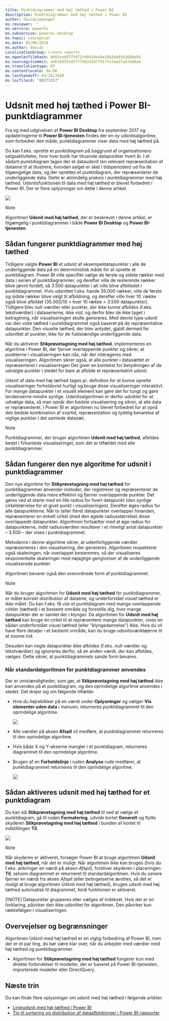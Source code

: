 ```yaml
---
title: Punktdiagrammer med høj tæthed i Power BI
description: Punktdiagrammer med høj tæthed i Power BI
author: davidiseminger
ms.reviewer: ''
ms.service: powerbi
ms.subservice: powerbi-desktop
ms.topic: conceptual
ms.date: 05/08/2019
ms.author: davidi
LocalizationGroup: Create reports
ms.openlocfilehash: b603ced5775d72c09419ea5e18b2eb03b2680e95
ms.sourcegitcommit: ad638d553d5f7f5831587791ffa7aa37a47dd6ae
ms.translationtype: HT
ms.contentlocale: da-DK
ms.lasthandoff: 03/26/2020
ms.locfileid: "80273357"
---
```

# <a name="high-density-sampling-in-power-bi-scatter-charts"></a>Udsnit med høj tæthed i Power BI-punktdiagrammer
Fra og med udgivelsen af **Power BI Desktop** fra september 2017 og opdateringerne til **Power BI-tjenesten** findes der en ny udsnitsalgoritme, som forbedrer den måde, punktdiagrammer viser data med høj tæthed på.

Du kan f.eks. oprette et punktdiagram på baggrund af organisationens salgsaktiviteter, hvor hver butik har titusinde datapunkter hvert år. I et sådant punktdiagram tages der et dataudsnit (en relevant repræsentation af dataene til at illustrere, hvordan salget er sket i tidsperioden) ud fra de tilgængelige data, og der oprettes et punktdiagram, der repræsenterer de underliggende data. Dette er almindelig praksis i punktdiagrammer med høj tæthed. Udsnitsfunktionen til data med høj tæthed er blevet forbedret i Power BI. Der er flere oplysninger om dette i denne artikel.

![](media/desktop-high-density-scatter-charts/high-density-scatter-charts_01.png)

> [!NOTE]
> Algoritmen **Udsnit med høj tæthed**, der er beskrevet i denne artikel, er tilgængelig i punktdiagrammer i både **Power BI Desktop** og **Power BI-tjenesten**.
> 
> 

## <a name="how-high-density-scatter-charts-work"></a>Sådan fungerer punktdiagrammer med høj tæthed
Tidligere valgte **Power BI** et udsnit af eksempeldatapunkter i alle de underliggende data på en deterministisk måde for at oprette et punktdiagram. Power BI ville specifikt vælge de første og sidste rækker med data i serien af punktdiagrammer, og derefter ville de resterende rækker blive jævnt fordelt, så 3.500 datapunkter i alt ville blive afbilledet i punktdiagrammet. Hvis udsnittet f.eks. havde 35.000 rækker, ville de første og sidste rækker blive valgt til afbildning, og derefter ville hver 10. række også blive afbildet (35.000/10 = hver 10 række = 3.500 datapunkter). Tidligere blev null-værdier eller punkter, der ikke kunne afbildes (f.eks. tekstværdier) i dataserierne, ikke vist, og derfor blev de ikke taget i betragtning, når visualiseringen skulle genereres. Med denne type udsnit var den viste tæthed i punktdiagrammet også baseret på de repræsentative datapunkter. Den visuelle tæthed, der blev antydet, gjaldt dermed for udsnittet af punkter, ikke for de fuldstændige underliggende data.

Når du aktiverer **Stikprøvetagning med høj tæthed**, implementeres en algoritme i Power BI, der fjerner overlappende punkter og sikrer, at punkterne i visualiseringen kan nås, når der interageres med visualiseringen. Algoritmen sikrer også, at alle punkter i datasættet er repræsenteret i visualiseringen Det giver en kontekst for betydningen af de udvalgte punkter i stedet for bare at afbilde et repræsentativt udsnit.

Udsnit af data med høj tæthed tages pr. definition for at kunne oprette visualiseringer forholdsvist hurtigt og bruge disse visualiseringer interaktivt. For mange datapunkter i et visuelt element kan gøre det for tungt og gøre tendenserne mindre synlige. Udsnitsalgoritmen er derfor udviklet for at udvælge data, så man opnår den bedste visualisering og sikrer, at alle data er repræsenteret. I Power BI er algoritmen nu blevet forbedret for at opnå den bedste kombination af svartid, repræsentation og tydelig bevarelse af vigtige punkter i det samlede datasæt.

> [!NOTE]
> Punktdiagrammer, der bruger algoritmen **Udsnit med høj tæthed**, afbildes bedst i firkantede visualiseringer, som det er tilfældet med alle punktdiagrammer.
> 
> 

## <a name="how-the-new-scatter-chart-sampling-algorithm-works"></a>Sådan fungerer den nye algoritme for udsnit i punktdiagrammer
Den nye algoritme for **Stikprøvetagning med høj tæthed** for punktdiagrammer anvender metoder, der registrerer og repræsenterer de underliggende data mere effektivt og fjerner overlappende punkter. Det gøres ved at starte med en lille radius for hvert datapunkt (den synlige cirkelstørrelse for et givet punkt i visualiseringen). Derefter øges radius for alle datapunkterne. Når to (eller flere) datapunkter overlapper hinanden, repræsenterer en enkelt cirkel (med den øgede radiusstørrelse) disse overlappede datapunkter. Algoritmen fortsætter med at øge radius for datapunkterne, indtil radiusværdien resulterer i et rimeligt antal datapunkter – 3.500 – der vises i punktdiagrammet.

Metoderne i denne algoritme sikrer, at udenforliggende værdier repræsenteres i den visualisering, der genereres. Algoritmen respekterer også skaleringen, når overlappet bestemmes, så der visualiseres eksponentielle skaleringer med nøjagtige gengivelser af de underliggende visualiserede punkter.

Algoritmen bevarer også den overordnede form af punktdiagrammet.

> [!NOTE]
> Når du bruger algoritmen for **Udsnit med høj tæthed** for punktdiagrammer, er målet *korrekt distribution* af dataene, og underforstået visuel tæthed er *ikke* målet. Du kan f.eks. få vist et punktdiagram med mange overlappende cirkler (tæthed) i et bestemt område og forestille dig, hvor mange datapunkter der er samlet der i klynger. Da algoritmen for **Udsnit med høj tæthed** kan bruge én cirkel til at repræsentere mange datapunkter, vises en sådan underforstået visuel tæthed (eller "klyngedannelse") ikke. Hvis du vil have flere detaljer i et bestemt område, kan du bruge udsnitsværktøjerne til at zoome ind.
> 
> 

Desuden kan nogle datapunkter ikke afbildes (f.eks. null-værdier og tekstværdier) og ignoreres derfor, så en anden værdi, der kan afbildes, vælges. Dette sikrer, at punktdiagrammets sande form bevares.

### <a name="when-the-standard-algorithm-for-scatter-charts-is-used"></a>Når standardalgoritmen for punktdiagrammer anvendes
Der er omstændigheder, som gør, at **Stikprøvetagning med høj tæthed** ikke kan anvendes på et punktdiagram, og den oprindelige algoritme anvendes i stedet. Det drejer sig om følgende tilfælde:

* Hvis du højreklikker på en værdi under **Oplysninger** og vælger **Vis elementer uden data** i menuen, returneres punktdiagrammet til den oprindelige algoritme.
  
  ![](media/desktop-high-density-scatter-charts/high-density-scatter-charts_02.png)
* Alle værdier på aksen **Afspil** vil medføre, at punktdiagrammet returneres til den oprindelige algoritme.
* Hvis både X og Y-akserne mangler i et punktdiagram, returneres diagrammet til den oprindelige algoritme.
* Brugen af en **Forholdslinje** i ruden **Analyse** rude medfører, at punktdiagrammet returneres til den oprindelige algoritme.
  
  ![](media/desktop-high-density-scatter-charts/high-density-scatter-charts_03.png)

## <a name="how-to-turn-on-high-density-sampling-for-a-scatter-chart"></a>Sådan aktiveres udsnit med høj tæthed for et punktdiagram
Du kan slå **Stikprøvetagning med høj tæthed** til ved at vælge et punktdiagram, gå til ruden **Formatering**, udvide kortet **Generelt** og flytte skyderen **Stikprøvetagning med høj tæthed** i bunden af kortet til indstillingen **Til**.

![](media/desktop-high-density-scatter-charts/high-density-scatter-charts_04.png)

> [!NOTE]
> Når skyderen er aktiveret, forsøger Power BI at bruge algoritmen **Udsnit med høj tæthed**, når det er muligt. Når algoritmen ikke kan bruges (hvis du f.eks. anbringer en værdi på aksen *Afspil*), forbliver skyderen i placeringen **Til**, selvom diagrammet er returneret til standardalgoritmen. Hvis du senere fjerner en værdi fra aksen *Afspil* (eller betingelserne ændres, så det er muligt at bruge algoritmen Udsnit med høj tæthed), bruges udsnit med høj tæthed automatisk til diagrammet, fordi funktionen er aktiveret.
> 
> [!NOTE]
> Datapunkter grupperes eller vælges af indekset. Hvis der er en forklaring, påvirker den ikke udsnittet for algoritmen. Den påvirker kun rækkefølgen i visualiseringen.
> 
> 

## <a name="considerations-and-limitations"></a>Overvejelser og begrænsninger
Algoritmen Udsnit med høj tæthed er en vigtig forbedring af Power BI, men der er et par ting, du bør være klar over, når du arbejder med værdier med høj tæthed og punktdiagrammer.

* Algoritmen for **Stikprøvetagning med høj tæthed** fungerer kun med direkte forbindelser til modeller, der er baseret på Power BI-tjenesten, importerede modeller eller DirectQuery.

## <a name="next-steps"></a>Næste trin

Du kan finde flere oplysninger om udsnit med høj tæthed i følgende artikler:

* [Linjeudsnit med høj tæthed i Power BI](desktop-high-density-sampling.md)
* [Tip til sortering og distribution af dataafbildninger i Power BI-rapporter](guidance/report-tips-sort-distribute-data-plots.md)
